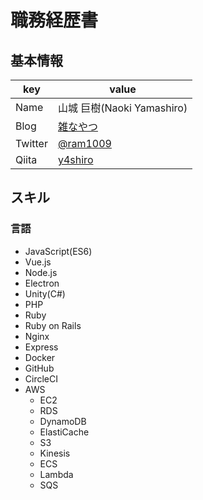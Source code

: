 # 職務経歴書
## 基本情報
|key|value|
|---|-----|
|Name|山城 巨樹(Naoki Yamashiro)|
|Blog|[雑なやつ](http://ram.hatenablog.jp/)|
|Twitter|[@ram1009](https://twitter.com/ram1009)|
|Qiita|[y4shiro](http://qiita.com/y4shiro)|

## スキル
### 言語
- JavaScript(ES6)
- Vue.js
- Node.js
- Electron
- Unity(C#)
- PHP
- Ruby
- Ruby on Rails
- Nginx
- Express
- Docker
- GitHub
- CircleCI
- AWS
  - EC2
  - RDS
  - DynamoDB
  - ElastiCache
  - S3
  - Kinesis
  - ECS
  - Lambda
  - SQS
